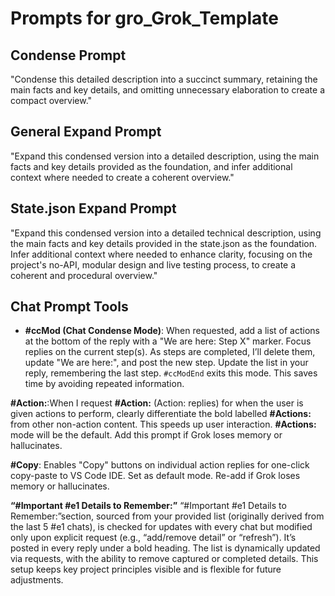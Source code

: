 # Prompts for gro_Grok_Template

## Condense Prompt
"Condense this detailed description into a succinct summary, retaining the main facts and key details, and omitting unnecessary elaboration to create a compact overview."

## General Expand Prompt
"Expand this condensed version into a detailed description, using the main facts and key details provided as the foundation, and infer additional context where needed to create a coherent overview."

## State.json Expand Prompt
"Expand this condensed version into a detailed technical description, using the main facts and key details provided in the state.json as the foundation. Infer additional context where needed to enhance clarity, focusing on the project's no-API, modular design and live testing process, to create a coherent and procedural overview."

## Chat Prompt Tools

- **#ccMod (Chat Condense Mode)**: When requested, add a list of actions at the bottom of the reply with a "We are here: Step X" marker. Focus replies on the current step(s). As steps are completed, I’ll delete them, update "We are here:", and post the new step. Update the list in your reply, remembering the last step. `#ccModEnd` exits this mode. This saves time by avoiding repeated information.

**#Action:**:When I request **#Action:** (Action: replies) for when the user is given actions to perform, clearly differentiate the bold labelled **#Actions:** from other non-action content. This speeds up user interaction. **#Actions:** mode will be the default. Add this prompt if Grok loses memory or hallucinates.

**#Copy**: Enables "Copy" buttons on individual action replies for one-click copy-paste to VS Code IDE. Set as default mode. Re-add if Grok loses memory or hallucinates.

**“#Important #e1 Details to Remember:”** “#Important #e1 Details to Remember:”section, sourced from your provided list (originally derived from the last 5 #e1 chats), is checked for updates with every chat but modified only upon explicit request (e.g., “add/remove detail” or “refresh”). It’s posted in every reply under a bold heading. The list is dynamically updated via requests, with the ability to remove captured or completed details. This setup keeps key project principles visible and is flexible for future adjustments.